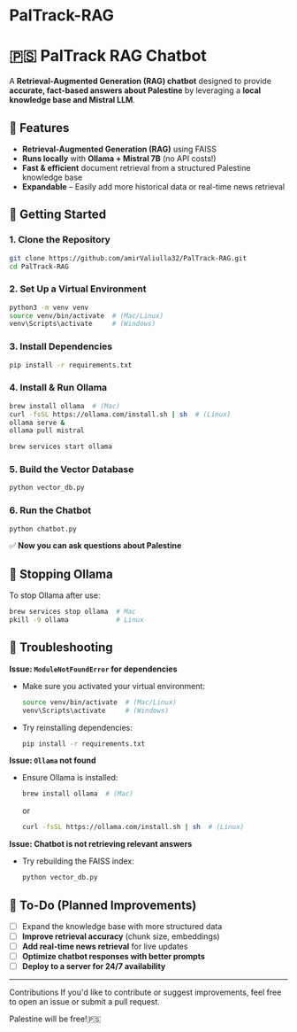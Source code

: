 # PalTrack-RAG
# 🇵🇸 PalTrack RAG Chatbot

A **Retrieval-Augmented Generation (RAG) chatbot** designed to provide **accurate, fact-based answers about Palestine** by leveraging a **local knowledge base and Mistral LLM**.

## 🚀 Features
- **Retrieval-Augmented Generation (RAG)** using FAISS
- **Runs locally** with **Ollama + Mistral 7B** (no API costs!)
- **Fast & efficient** document retrieval from a structured Palestine knowledge base
- **Expandable** – Easily add more historical data or real-time news retrieval

## 📌 Getting Started

###  1. Clone the Repository
```bash
git clone https://github.com/amirValiulla32/PalTrack-RAG.git
cd PalTrack-RAG
```

###  2. Set Up a Virtual Environment
```bash
python3 -m venv venv
source venv/bin/activate  # (Mac/Linux)
venv\Scripts\activate     # (Windows)
```

###  3. Install Dependencies
```bash
pip install -r requirements.txt
```

###  4. Install & Run Ollama
```bash
brew install ollama  # (Mac)
curl -fsSL https://ollama.com/install.sh | sh  # (Linux)
ollama serve &
ollama pull mistral

brew services start ollama 
```

###  5. Build the Vector Database
```bash
python vector_db.py
```

###  6. Run the Chatbot
```bash
python chatbot.py
```
✅ **Now you can ask questions about Palestine**

## 🛑 Stopping Ollama
To stop Ollama after use:
```bash
brew services stop ollama  # Mac
pkill -9 ollama            # Linux
```

## 🔧 Troubleshooting
**Issue: `ModuleNotFoundError` for dependencies**
- Make sure you activated your virtual environment:  
  ```bash
  source venv/bin/activate  # (Mac/Linux)
  venv\Scripts\activate     # (Windows)
  ```
- Try reinstalling dependencies:  
  ```bash
  pip install -r requirements.txt
  ```

**Issue: `Ollama` not found**
- Ensure Ollama is installed:  
  ```bash
  brew install ollama  # (Mac)
  ```
  or
  ```bash
  curl -fsSL https://ollama.com/install.sh | sh  # (Linux)
  ```

**Issue: Chatbot is not retrieving relevant answers**
- Try rebuilding the FAISS index:
  ```bash
  python vector_db.py
  ```

## 📌 To-Do (Planned Improvements)
- [ ] Expand the knowledge base with more structured data
- [ ] **Improve retrieval accuracy** (chunk size, embeddings)
- [ ] **Add real-time news retrieval** for live updates
- [ ] **Optimize chatbot responses with better prompts**
- [ ] **Deploy to a server for 24/7 availability**

---

 Contributions
If you'd like to contribute or suggest improvements, feel free to open an issue or submit a pull request.

Palestine will be free!🇵🇸

